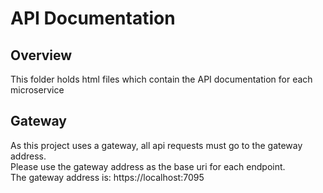 # API Documentation

## Overview
This folder holds html files which contain the API documentation for each microservice

## Gateway
As this project uses a gateway, all api requests must go to the gateway address.  
Please use the gateway address as the base uri for each endpoint.  
The gateway address is: https://localhost:7095